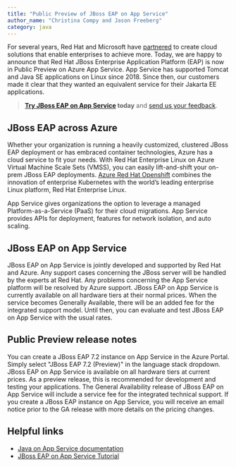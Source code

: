 ```yaml
---
title: "Public Preview of JBoss EAP on App Service"
author_name: "Christina Compy and Jason Freeberg"
category: java
---
```


For several years, Red Hat and Microsoft have [partnered](https://www.redhat.com/en/red-hat-microsoft-partnership) to create cloud solutions that enable enterprises to achieve more. Today, we are happy to announce that Red Hat JBoss Enterprise Application Platform (EAP) is now in Public Preview on Azure App Service. App Service has supported Tomcat and Java SE applications on Linux since 2018. Since then, our customers made it clear that they wanted an equivalent service for their Jakarta EE applications. 

> **[Try JBoss EAP on App Service](https://github.com/Azure-Samples/jboss-on-app-service) today** and [send us your feedback](mailto:java-on-app-service@microsoft.com).

## JBoss EAP across Azure

Whether your organization is running a heavily customized, clustered JBoss EAP deployment or has embraced container technologies, Azure has a cloud service to fit your needs. With Red Hat Enterprise Linux on Azure Virtual Machine Scale Sets (VMSS), you can easily lift-and-shift your on-prem JBoss EAP deployments. [Azure Red Hat Openshift](https://www.redhat.com/en/about/press-releases/red-hat-and-microsoft-fuel-hybrid-cloud-development-azure-red-hat-openshift) combines the innovation of enterprise Kubernetes with the world’s leading enterprise Linux platform, Red Hat Enterprise Linux.

App Service gives organizations the option to leverage a managed Platform-as-a-Service (PaaS) for their cloud migrations. App Service provides APIs for deployment, features for network isolation, and auto scaling.

## JBoss EAP on App Service

JBoss EAP on App Service is jointly developed and supported by Red Hat and Azure. Any support cases concerning the JBoss server will be handled by the experts at Red Hat. Any problems concerning the App Service platform will be resolved by Azure support. JBoss EAP on App Service is currently available on all hardware tiers at their normal prices. When the service becomes Generally Available, there will be an added fee for the integrated support model. Until then, you can evaluate and test JBoss EAP on App Service with the usual rates.

## Public Preview release notes

You can create a JBoss EAP 7.2 instance on App Service in the Azure Portal. Simply select "JBoss EAP 7.2 (Preview)" in the language stack dropdown. JBoss  EAP on App Service is available on all hardware tiers at current prices. As a preview release, this is recommended for development and testing your applications. The General Availability release of JBoss EAP on App Service will include a service fee for the integrated technical support. If you create a JBoss EAP instance on App Service, you will receive an email notice prior to the GA release with more details on the pricing changes.

## Helpful links

- [Java on App Service documentation](https://docs.microsoft.com/en-us/azure/app-service/configure-language-java?pivots=platform-linux)
- [JBoss EAP on App Service Tutorial](https://github.com/Azure-Samples/jboss-on-app-service) 
